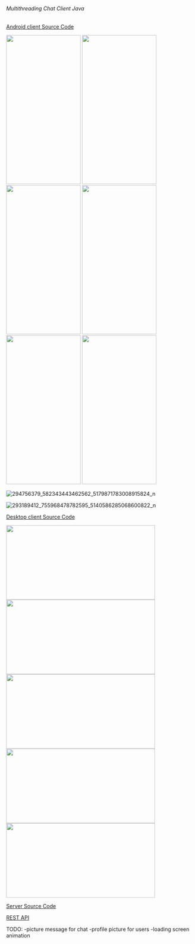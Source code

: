 ###### Multithreading Chat Client Java

[Android client Source Code](https://github.com/GherasimGeorgian/CodexMobile)


<img src="https://user-images.githubusercontent.com/63847951/180189604-93a55414-659e-4a18-998b-96d5ed6d66ac.png" width="200" height="400" />

<img src="https://user-images.githubusercontent.com/63847951/180190161-7ad103e1-2baa-4897-b699-20b309abf36c.jpg" width="200" height="400" />


<img src="https://user-images.githubusercontent.com/63847951/180190213-ff9d6599-5b8b-4cfd-9c53-24bdadc31066.png" width="200" height="400" />

<img src="https://user-images.githubusercontent.com/63847951/180190247-866bcf08-5704-46ea-ba3f-5dedc131772f.png" width="200" height="400" />

<img src="https://user-images.githubusercontent.com/63847951/180190329-82214cec-48b1-4ef4-9726-dc83ed955bd9.png" width="200" height="400" />

<img src="https://user-images.githubusercontent.com/63847951/180190329-82214cec-48b1-4ef4-9726-dc83ed955bd9.png" width="200" height="400" />

![294756379_582343443462562_5179871783008915824_n](https://user-images.githubusercontent.com/63847951/180192008-e54685e0-a3e6-4e41-8ca7-906fca313073.png)

![293189412_755968478782595_5140586285068600822_n](https://user-images.githubusercontent.com/63847951/180192019-0c9c5c62-d1ce-4482-9ed9-5f5b31f5fc2f.png)


[Desktop client Source Code](https://github.com/GherasimGeorgian/codexprj/tree/master/DesktopClientCodex/src/main)

<img src="https://user-images.githubusercontent.com/63847951/180188462-e373bbf0-f9c8-4a66-8425-44766c7ea32b.JPG" width="400" height="200" />


<img src="https://user-images.githubusercontent.com/63847951/180188538-3bef6c95-7ea9-4461-8bd9-660b0b7b7d07.JPG" width="400" height="200" />

<img src="https://user-images.githubusercontent.com/63847951/180188585-48a10511-16fc-4e10-a2bb-0cc13df0a605.JPG" width="400" height="200" />


<img src="https://user-images.githubusercontent.com/63847951/180188661-375068d5-65f1-43bc-b2a5-7661e7a99a08.JPG" width="400" height="200" />


<img src="https://user-images.githubusercontent.com/63847951/180188720-7993543b-1e2c-4ccc-8f80-581f748da35f.JPG" width="400" height="200" />


[Server Source Code](https://github.com/GherasimGeorgian/codexprj/tree/master/ServerChatFX/src/main/java/chat)

[REST API](https://github.com/GherasimGeorgian/codexprj/tree/master/REST_Codex/src/main/java)

TODO:
-picture message for chat
-profile picture for users
-loading screen animation
